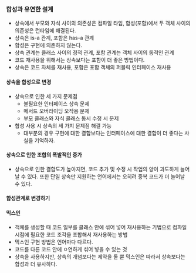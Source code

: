 ### 합성과 유연한 설계
- 상속에서 부모와 자식 사이의 의존성은 컴파일 타임, 합성(포함)에서 두 객체 사이의 의존성은 런타임에 해결된다.
- 상속은 is-a 관계, 포함은 has-a 관계
- 합성은 구현에 의존하지 않는다.
- 상속 관계는 클래스 사이의 정적 관계, 포함 관계는 객체 사이의 동적인 관계 
- 코드 재사용을 위해서는 상속보다는 포함이 더 좋은 방법이다.
- 상속은 코드 자체를 재사용, 포함은 포함 객체의 퍼블릭 인터페이스 재사용

#### 상속을 합성으로 변경
- 상속으로 인한 세 가지 문제점
    - 불필요한 인터페이스 상속 문제
    - 메서드 오버라이딩 오작용 문제
    - 부모 클래스와 자식 클래스 동시 수정 시 문제
- 합성 사용 시 상속의 세 가지 문제점 해결 가능
    - 대부분의 경우 구현에 대한 결합보다는 인터페이스에 대한 결합이 더 좋다는 사실을 기억하자.
    
#### 상속으로 인한 조합의 폭발적인 증가
- 상속으로 인한 결합도가 높아지면, 코드 추가 및 수정 시 작업의 양이 과도하게 늘어날 수 있다. 또한 단일 상속만 지원하는 언어에서는 오히려 중복 코드가 더 늘어날 수 있다.

#### 합성관계로 변경하기

#### 믹스인
- 객체를 생성할 때 코드 일부를 클래스 안에 섞어 넣어 재사용하는 기법으로 컴파일 시점에 필요한 코드 조각을 조합해서 재사용하는 방법
- 믹스인 구현 방법은 언어마다 다르다.
- 코드를 다른 코드 안에 ㅇ연하게 섞어 넣을 수 있는 것
- 상속을 사용하지만, 상속의 개념보다는 제약을 둘 뿐 믹스인은 따라서 상속보다는 합성과 더 유사하다.